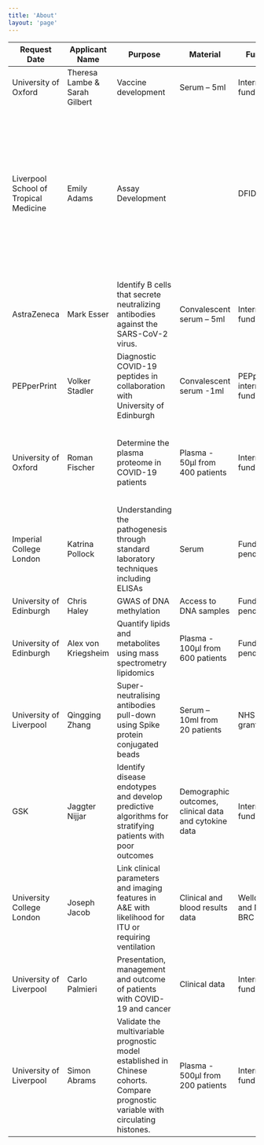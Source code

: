 ```yaml
---
title: 'About'
layout: 'page'
---
```




| Request Date                          | Applicant Name                | Purpose                                                                                                                            | Material                                              | Funding                       | Decision                                                                                                                                                                          | Request Date | Approval Date | Shipment Date |
|---------------------------------------|-------------------------------|------------------------------------------------------------------------------------------------------------------------------------|-------------------------------------------------------|-------------------------------|-----------------------------------------------------------------------------------------------------------------------------------------------------------------------------------|--------------|---------------|---------------|
| University of Oxford                  | Theresa Lambe & Sarah Gilbert | Vaccine development                                                                                                                | Serum – 5ml                                           | Internal funding              | Serum highly supported.                                                                                                                                                           | 29.02.2020   | 24.03.2020    |     |
| Liverpool School of Tropical Medicine | Emily Adams                   | Assay Development                                                                                                                  |                                                       | DFID/                         | We can supply requested volume of convalescent serum from 10 patients. Well supported, clear capacity to deliver. Other sample requests not clearly explained or not in protocol. | 10.03.2020   | 24.03.2020    |    |
| AstraZeneca                           | Mark Esser                    | Identify B cells that secrete neutralizing antibodies against the SARS-CoV-2 virus.                                                | Convalescent serum – 5ml                              | Internal funding              | Strongly support.                                                                                                                                                                 | 17.03.2020   | 24.03.2020    |               |
| PEPperPrint                           | Volker Stadler                | Diagnostic COVID-19 peptides in collaboration with University of Edinburgh                                                         | Convalescent serum -1ml                               | PEPperPrint: internal funding | Sample easy to provide. Proposed work may not be achievable with single patient.                                                                                                  | 16.03.2020   | 24.03.2020    |               |
| University of Oxford                  | Roman Fischer                 | Determine the plasma proteome in COVID-19 patients                                                                                 | Plasma - 50µl from 400 patients                       | Internal funding              | Approved, recommended that this is done collaboratively with funded ISARIC-4C partners.                                                                                           | 02.04.2020   | 13.04.2020    |               |
| Imperial College London               | Katrina Pollock               | Understanding the pathogenesis through standard laboratory techniques including ELISAs                                             | Serum                                                 | Funding pending               | Approved pending discussions to preserve samples.                                                                                                                                 | 03.04.2020   | 13.04.2020    |               |
| University of Edinburgh               | Chris Haley                   | GWAS of DNA methylation                                                                                                            | Access to DNA samples                                 | Funding pending               | Approve if funded.                                                                                                                                                                | 06.04.2020   | 13.04.2020    |               |
| University of Edinburgh               | Alex von Kriegsheim           | Quantify lipids and metabolites using mass spectrometry lipidomics                                                                 | Plasma - 100µl from 600 patients                      | Funding pending               | Approve if funded.                                                                                                                                                                | 06.04.2020   | 13.04.2020    |               |
| University of Liverpool               | Qingging Zhang                | Super-neutralising antibodies pull-down using Spike protein conjugated beads                                                       | Serum – 10ml from 20 patients                         | NHS R&D grant                 | Approve, they can recruit under ISARIC-4C and are providing resource to achieve this.                                                                                             | 08.04.2020   | 13.04.2020    |               |
| GSK                                   | Jaggter Nijjar                | Identify disease endotypes and develop predictive algorithms for stratifying patients with poor outcomes                           | Demographic outcomes, clinical data and cytokine data | Internal funding              | Approve to collaborate. Share data as needed.                                                                                                                                     | 06.04.2020   | 13.04.2020    |               |
| University College London             | Joseph Jacob                  | Link clinical parameters and imaging features in A&E with likelihood for ITU or requiring ventilation                              | Clinical and blood results data                       | Wellcome and NIHR BRC funding | Approved.                                                                                                                                                                         | 24.03.2020   | 13.04.2020    |               |
| University of Liverpool               | Carlo Palmieri                | Presentation, management and outcome of patients with COVID-19 and cancer                                                          | Clinical data                                         | Internal funding              | Approved.                                                                                                                                                                         | 01.04.2020   | 13.04.2020    |               |
| University of Liverpool               | Simon Abrams                  | Validate the multivariable prognostic model established in Chinese cohorts. Compare prognostic variable with circulating histones. | Plasma - 500µl from 200 patients                      | Internal funding              | Will fascilitate other aspects of the clinical analysis for ISARIC-4C at no additional charge.                                                                                    | 06.04.2020   | 13.04.2020    |               |
